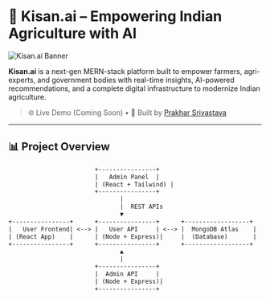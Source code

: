 # 🌾 Kisan.ai – Empowering Indian Agriculture with AI

![Kisan.ai Banner](https://via.placeholder.com/1200x400?text=Kisan.ai+Smart+Farming+Platform)

**Kisan.ai** is a next-gen MERN-stack platform built to empower farmers, agri-experts, and government bodies with real-time insights, AI-powered recommendations, and a complete digital infrastructure to modernize Indian agriculture.

> 🌐 Live Demo (Coming Soon) • 🚀 Built by [Prakhar Srivastava](https://github.com/yourusername)

---

## 📊 Project Overview

```txt
                        +----------------+
                        |   Admin Panel  |
                        | (React + Tailwind) |
                        +----------------+
                               |
                               |  REST APIs
                               ▼
+----------------+      +----------------+      +------------------+
|   User Frontend| <--> |   User API     | <--> |  MongoDB Atlas    |
| (React App)    |      | (Node + Express)|     |  (Database)       |
+----------------+      +----------------+      +------------------+
                               ▲
                               | 
                        +----------------+
                        |  Admin API     |
                        | (Node + Express)|
                        +----------------+

